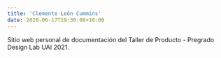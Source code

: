 ```yaml
---
title: 'Clemente León Cummins'
date: 2020-06-17T19:30:08+10:00
---
```


<!-- Descripción inicial -->
Sitio web personal de documentación del Taller de Producto - Pregrado Design Lab UAI 2021. 
